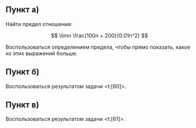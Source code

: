 ## Пункт а)

Найти предел отношения:

$$ \limn \frac{100n + 200}{0.01n^2} $$

Воспользоваться определением предела, чтобы прямо показать, какое из этих выражений больше.

## Пункт б)

Воспользоваться результатом задачи <t:[60]>.

## Пункт в)

Воспользоваться результатом задачи <t:[61]>.